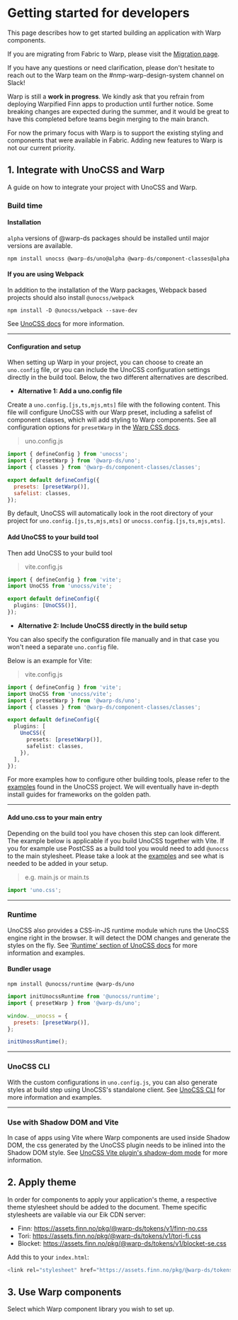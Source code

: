 <script setup>
  import Vue from './vue.md';
  import Elements from './elements.md';
  import React from './react.md';
</script>

# Getting started for developers

This page describes how to get started building an application with Warp components.

If you are migrating from Fabric to Warp, please visit the [Migration page](/migration/developers/).

If you have any questions or need clarification, please don't hesitate to reach out to the Warp team on the #nmp-warp-design-system channel on Slack!

Warp is still a **work in progress**. We kindly ask that you refrain from deploying Warpified Finn apps to production until further notice. Some breaking changes are expected during the summer, and it would be great to have this completed before teams begin merging to the main branch.

For now the primary focus with Warp is to support the existing styling and components that were available in Fabric. Adding new features to Warp is not our current priority.

## 1. Integrate with UnoCSS and Warp

A guide on how to integrate your project with UnoCSS and Warp.

### Build time

#### Installation

`alpha` versions of @warp-ds packages should be installed until major versions are available.

```shell
npm install unocss @warp-ds/uno@alpha @warp-ds/component-classes@alpha
```

#### If you are using Webpack

In addition to the installation of the Warp packages, Webpack based projects should also install `@unocss/webpack`

```shell
npm install -D @unocss/webpack --save-dev
```

See [UnoCSS docs](https://unocss.dev/integrations/webpack) for more information.

---

#### Configuration and setup

When setting up Warp in your project, you can choose to create an `uno.config` file, or you can include the UnoCSS configuration settings directly in the build tool. Below, the two different alternatives are described.

- **Alternative 1: Add a uno.config file**

Create a `uno.config.[js,ts,mjs,mts]` file with the following content. This file will configure UnoCSS with our Warp preset, including a safelist of component classes, which will add styling to Warp components. See all configuration options for `presetWarp` in the [Warp CSS docs](https://warp-ds.github.io/css-docs/plugin-api).

> uno.config.js

```js
import { defineConfig } from 'unocss';
import { presetWarp } from '@warp-ds/uno';
import { classes } from '@warp-ds/component-classes/classes';

export default defineConfig({
  presets: [presetWarp()],
  safelist: classes,
});
```

By default, UnoCSS will automatically look in the root directory of your project for `uno.config.[js,ts,mjs,mts]` or `unocss.config.[js,ts,mjs,mts]`.

#### Add UnoCSS to your build tool

Then add UnoCSS to your build tool

> vite.config.js

```ts
import { defineConfig } from 'vite';
import UnoCSS from 'unocss/vite';

export default defineConfig({
  plugins: [UnoCSS()],
});
```

- **Alternative 2: Include UnoCSS directly in the build setup**

You can also specify the configuration file manually and in that case you won't need a separate `uno.config` file.

Below is an example for Vite:

> vite.config.js

```ts
import { defineConfig } from 'vite';
import UnoCSS from 'unocss/vite';
import { presetWarp } from '@warp-ds/uno';
import { classes } from '@warp-ds/component-classes/classes';

export default defineConfig({
  plugins: [
    UnoCSS({
      presets: [presetWarp()],
      safelist: classes,
    }),
  ],
});
```

For more examples how to configure other building tools, please refer to the [examples](https://github.com/unocss/unocss/tree/main/examples) found in the UnoCSS project. We will eventually have in-depth install guides for frameworks on the golden path.

---

#### Add uno.css to your main entry

Depending on the build tool you have chosen this step can look different. The example below is applicable if you build UnoCSS together with Vite. If
you for example use PostCSS as a build tool you would need to add `@unocss` to the main stylesheet. Please take a look at the [examples](https://github.com/unocss/unocss/tree/main/examples)
and see what is needed to be added in your setup.

> e.g. main.js or main.ts

```js
import 'uno.css';
```

---

### Runtime

UnoCSS also provides a CSS-in-JS runtime module which runs the UnoCSS engine right in the browser. It will detect the DOM changes and generate the styles on the fly. See ['Runtime' section of UnoCSS docs](https://unocss.dev/integrations/runtime#runtime) for more information and examples.

#### Bundler usage

```shell
npm install @unocss/runtime @warp-ds/uno
```

```js
import initUnocssRuntime from '@unocss/runtime';
import { presetWarp } from '@warp-ds/uno';

window.__unocss = {
  presets: [presetWarp()],
};

initUnossRuntime();
```

---

### UnoCSS CLI

With the custom configurations in `uno.config.js`, you can also generate styles at build step using UnoCSS's standalone client.
See [UnoCSS CLI](https://unocss.dev/integrations/cli) for more information and examples.

---

### Use with Shadow DOM and Vite

In case of apps using Vite where Warp components are used inside Shadow DOM, the css generated by the UnoCSS plugin needs to be inlined into the Shadow DOM style. See [UnoCSS Vite plugin's shadow-dom mode](https://unocss.dev/integrations/vite#shadow-dom) for more information.

## 2. Apply theme

In order for components to apply your application's theme, a respective theme stylesheet should be added to the document. Theme specific stylesheets are vailable via our Eik CDN server:

- Finn: https://assets.finn.no/pkg/@warp-ds/tokens/v1/finn-no.css
- Tori: https://assets.finn.no/pkg/@warp-ds/tokens/v1/tori-fi.css
- Blocket: https://assets.finn.no/pkg/@warp-ds/tokens/v1/blocket-se.css

Add this to your `index.html`:

```js
<link rel="stylesheet" href="https://assets.finn.no/pkg/@warp-ds/tokens/v1/finn-no.css">
```

## 3. Use Warp components

Select which Warp component library you wish to set up.

<tabs-content> 
  <template v-slot:react>
   <react />
  </template>
  <template v-slot:vue>
    <vue />
  </template>
  <template v-slot:elements>
    <elements />
  </template>
</tabs-content>
